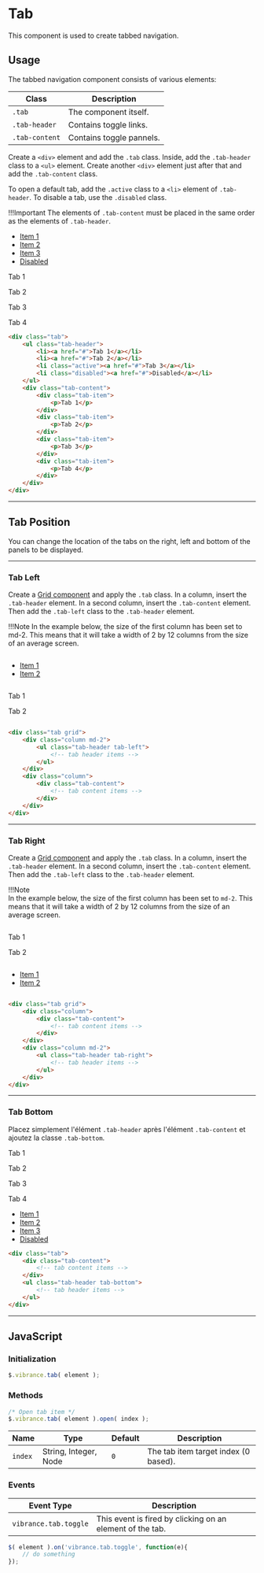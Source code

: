 # Tab

This component is used to create tabbed navigation.

## Usage

The tabbed navigation component consists of various elements:

| Class | Description |
| ------ | ------- |
| ```.tab``` | The component itself. |
| ```.tab-header``` | Contains toggle links. |
| ```.tab-content``` | Contains toggle pannels. |

Create a ```<div>``` element and add the ```.tab``` class. Inside, add the ```.tab-header``` class to a ```<ul>``` element. Create another ```<div>``` element just after that and add the ```.tab-content``` class.

To open a default tab, add the ```.active``` class to a ```<li>``` element of ```.tab-header```. To disable a tab, use the ```.disabled``` class.

!!!Important
    The elements of ```.tab-content``` must be placed in the same order as the elements of ```.tab-header```.

<div class="docs-demo">
    <div class="tab" style="max-width: 500px;">
        <ul class="tab-header">
            <li class="active"><a href="#">Item 1</a></li>
            <li><a href="#">Item 2</a></li>
            <li><a href="#">Item 3</a></li>
            <li class="disabled"><a href="#">Disabled</a></li>
        </ul>
        <div class="tab-content">
            <div>
                <p>Tab 1</p>
            </div>
            <div>
                <p>Tab 2</p>
            </div>
            <div>
                <p>Tab 3</p>
            </div>
            <div>
                <p>Tab 4</p>
            </div>
        </div>
    </div>
</div>

```html
<div class="tab">
    <ul class="tab-header">
        <li><a href="#">Tab 1</a></li>
        <li><a href="#">Tab 2</a></li>
        <li class="active"><a href="#">Tab 3</a></li>
        <li class="disabled"><a href="#">Disabled</a></li>
    </ul>
    <div class="tab-content">
        <div class="tab-item">
            <p>Tab 1</p>
        </div>
        <div class="tab-item">
            <p>Tab 2</p>
        </div>
        <div class="tab-item">
            <p>Tab 3</p>
        </div>
        <div class="tab-item">
            <p>Tab 4</p>
        </div>
    </div>
</div>
```

-----------

## Tab Position

You can change the location of the tabs on the right, left and bottom of the panels to be displayed.

-----------

### Tab Left

Create a [Grid component](grid.md) and apply the ```.tab``` class. In a column, insert the ```.tab-header``` element. In a second column, insert the ```.tab-content``` element. Then add the ```.tab-left``` class to the ```.tab-header``` element.

!!!Note
    In the example below, the size of the first column has been set to md-2. This means that it will take a width of 2 by 12 columns from the size of an average screen.

<div class="docs-demo">
    <div class="tab grid" style="max-width: 500px;">
        <div class="column md-3">
            <ul class="tab-header tab-left">
                <li class="active"><a href="#">Item 1</a></li>
                <li><a href="#">Item 2</a></li>
            </ul>
        </div>
        <div class="column">
            <div class="tab-content">
                <div>
                    <p>Tab 1</p>
                </div>
                <div>
                    <p>Tab 2</p>
                </div>
            </div>
        </div>
    </div>
</div>

```html
<div class="tab grid">
    <div class="column md-2">
        <ul class="tab-header tab-left">
            <!-- tab header items -->
        </ul>
    </div>
    <div class="column">
        <div class="tab-content">
            <!-- tab content items -->
        </div>
    </div>
</div>
```

-----------

### Tab Right

Create a [Grid component](grid.md) and apply the ```.tab``` class. In a column, insert the ```.tab-header``` element. In a second column, insert the ```.tab-content``` element. Then add the ```.tab-left``` class to the ```.tab-header``` element.

!!!Note    
    In the example below, the size of the first column has been set to ```md-2```. This means that it will take a width of 2 by 12 columns from the size of an average screen.

<div class="docs-demo">
    <div class="tab grid" style="max-width: 500px;">
        <div class="column">
            <div class="tab-content">
                <div>
                    <p>Tab 1</p>
                </div>
                <div>
                    <p>Tab 2</p>
                </div>
            </div>
        </div>
        <div class="column md-3">
            <ul class="tab-header tab-right">
                <li class="active"><a href="#">Item 1</a></li>
                <li><a href="#">Item 2</a></li>
            </ul>
        </div>
    </div>
</div>

```html
<div class="tab grid">
    <div class="column">
        <div class="tab-content">
            <!-- tab content items -->
        </div>
    </div>
    <div class="column md-2">
        <ul class="tab-header tab-right">
            <!-- tab header items -->
        </ul>
    </div>
</div>
```

-----------

### Tab Bottom

Placez simplement l'élément ```.tab-header``` après l'élément ```.tab-content``` et ajoutez la classe ```.tab-bottom```.

<div class="docs-demo">
    <div class="tab" style="max-width: 500px;">
        <div class="tab-content">
            <div>
                <p>Tab 1</p>
            </div>
            <div>
                <p>Tab 2</p>
            </div>
            <div>
                <p>Tab 3</p>
            </div>
            <div>
                <p>Tab 4</p>
            </div>
        </div>
        <ul class="tab-header tab-bottom">
            <li><a href="#">Item 1</a></li>
            <li><a href="#">Item 2</a></li>
            <li class="active"><a href="#">Item 3</a></li>
            <li class="disabled"><a href="#">Disabled</a></li>
        </ul>
    </div>
</div>

```html
<div class="tab">
    <div class="tab-content">
        <!-- tab content items -->
    </div>
    <ul class="tab-header tab-bottom">
        <!-- tab header items -->
    </ul>
</div>
```

-----------

## JavaScript

### Initialization

```javascript
$.vibrance.tab( element );
```

### Methods

```javascript
/* Open tab item */
$.vibrance.tab( element ).open( index );
```

| Name | Type | Default | Description |
| ------ | ------- | ------- | ------- |
| ```index``` | String, Integer, Node | ```0``` | The tab item target index (0 based). |

### Events

| Event Type | Description |
| ------ | ------- |
| ```vibrance.tab.toggle``` | This event is fired by clicking on an element of the tab. |


```javascript
$( element ).on('vibrance.tab.toggle', function(e){
    // do something
});
```